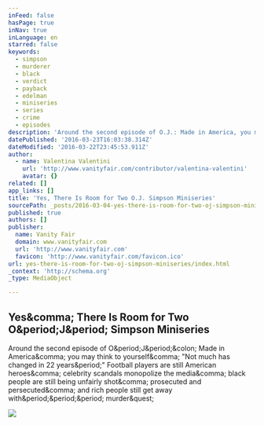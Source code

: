```yaml
---
inFeed: false
hasPage: true
inNav: true
inLanguage: en
starred: false
keywords:
  - simpson
  - murderer
  - black
  - verdict
  - payback
  - edelman
  - miniseries
  - series
  - crime
  - episodes
description: 'Around the second episode of O.J.: Made in America, you may think to yourself, "Not much has changed in 22 years." Football players are still American heroes, celebrity scandals monopolize the media, black people are still being unfairly shot, prosecuted and persecuted, and rich people still get away with... murder?'
datePublished: '2016-03-23T16:03:38.314Z'
dateModified: '2016-03-22T23:45:53.911Z'
author:
  - name: Valentina Valentini
    url: 'http://www.vanityfair.com/contributor/valentina-valentini'
    avatar: {}
related: []
app_links: []
title: 'Yes, There Is Room for Two O.J. Simpson Miniseries'
sourcePath: _posts/2016-03-04-yes-there-is-room-for-two-oj-simpson-miniseries.md
published: true
authors: []
publisher:
  name: Vanity Fair
  domain: www.vanityfair.com
  url: 'http://www.vanityfair.com'
  favicon: 'http://www.vanityfair.com/favicon.ico'
url: yes-there-is-room-for-two-oj-simpson-miniseries/index.html
_context: 'http://schema.org'
_type: MediaObject

---
```

<article style=""><h1>Yes&amp;comma; There Is Room for Two O&amp;period;J&amp;period; Simpson Miniseries</h1><p>Around the second episode of O&amp;period;J&amp;period;&amp;colon; Made in America&amp;comma; you may think to yourself&amp;comma; "Not much has changed in 22 years&amp;period;" Football players are still American heroes&amp;comma; celebrity scandals monopolize the media&amp;comma; black people are still being unfairly shot&amp;comma; prosecuted and persecuted&amp;comma; and rich people still get away with&amp;period;&amp;period;&amp;period; murder&amp;quest;</p><img src="http://media.vanityfair.com/photos/56a3dbbd53fe7179581c011e/master/pass/oj-made-in-america.jpg" /></article>
